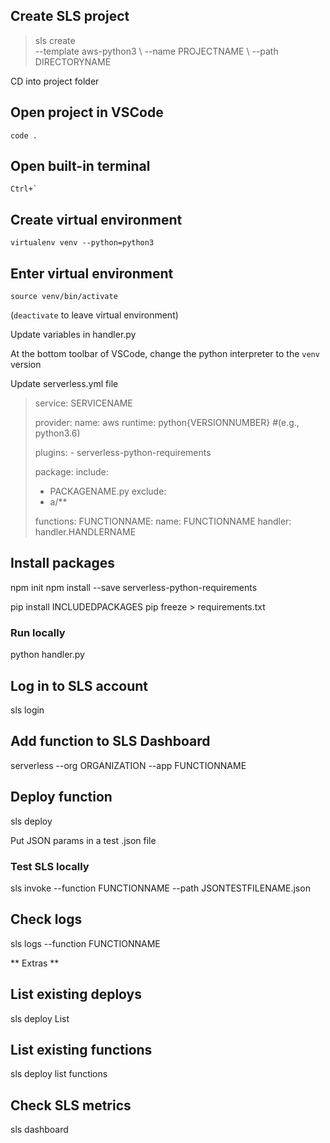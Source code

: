 ## Create SLS project
>sls create \
>  --template aws-python3 \\
>  --name PROJECTNAME \\ 
>  --path DIRECTORYNAME

CD into project folder

## Open project in VSCode
`code .`

## Open built-in terminal
``Ctrl+` ``

## Create virtual environment
`virtualenv venv --python=python3`

## Enter virtual environment
`source venv/bin/activate`

(`deactivate` to leave virtual environment)

Update variables in handler.py

At the bottom toolbar of VSCode, change the python interpreter to the `venv` version

Update serverless.yml file

>service: SERVICENAME
>
>provider:
>  name: aws
>  runtime: python{VERSIONNUMBER} #(e.g., python3.6)
>
>plugins:
>  \- serverless-python-requirements
>
>package:
>  include:
>    - PACKAGENAME.py
>  exclude:
>    - a/**
>
>functions:
>  FUNCTIONNAME:
>    name: FUNCTIONNAME
>    handler: handler.HANDLERNAME


## Install packages
npm init
npm install --save serverless-python-requirements

pip install INCLUDEDPACKAGES
pip freeze > requirements.txt

### Run locally
python handler.py

## Log in to SLS account
sls login

## Add function to SLS Dashboard
serverless --org ORGANIZATION --app FUNCTIONNAME

## Deploy function
sls deploy


Put JSON params in a test .json file

### Test SLS locally
sls invoke --function FUNCTIONNAME --path JSONTESTFILENAME.json

## Check logs
sls logs --function FUNCTIONNAME


** Extras **

## List existing deploys
sls deploy List

## List existing functions
sls deploy list functions

## Check SLS metrics
sls dashboard
